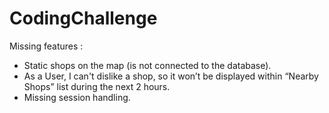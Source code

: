 # CodingChallenge
Missing features :
- Static shops on the map (is not connected to the database).
- As a User, I can't dislike a shop, so it won’t be displayed within “Nearby Shops” list during the next 2 hours.
- Missing session handling.
